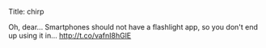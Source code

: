 Title: chirp

Oh, dear... Smartphones should not have a flashlight app, so you don't end up using it in… <a href="http://t.co/vafnI8hGlE">http://t.co/vafnI8hGlE</a>
